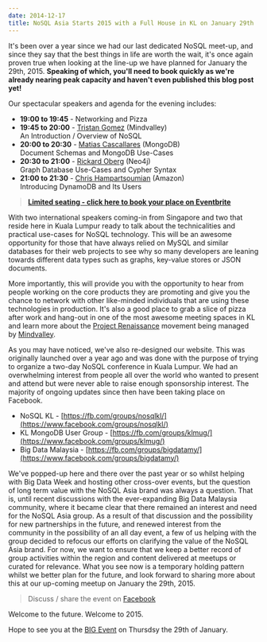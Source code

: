 ```yaml
---
date: 2014-12-17
title: NoSQL Asia Starts 2015 with a Full House in KL on January 29th
---
```


It's been over a year since we had our last dedicated NoSQL meet-up, and since they say that the best things in life are worth the wait, it's once again proven true when looking at the line-up we have planned for January the 29th, 2015. __Speaking of which, you'll need to book quickly as we're already nearing peak capacity and haven't even published this blog post yet!__

<!--more-->

Our spectacular speakers and agenda for the evening includes:

* __19:00 to 19:45__ - Networking and Pizza
* __19:45 to 20:00__ - [Tristan Gomez](https://twitter.com/parasquid) (Mindvalley)<br />An Introduction / Overview of NoSQL
* __20:00 to 20:30__ - [Matias Cascallares](https://twitter.com/mcascallares) (MongoDB)<br />Document Schemas and MongoDB Use-Cases
* __20:30 to 21:00__ - [Rickard Oberg](https://twitter.com/rickardoberg) (Neo4j)<br />Graph Database Use-Cases and Cypher Syntax
* __21:00 to 21:30__ - [Chris Hampartsoumian](https://twitter.com/chrishampart) (Amazon)<br />Introducing DynamoDB and Its Users

> [__Limited seating - click here to book your place on  Eventbrite__](https://www.eventbrite.com/e/nosql-asia-presents-an-evening-with-nosql-tickets-15001711523)

With two international speakers coming-in from Singapore and two that reside here in Kuala Lumpur ready to talk about the technicalities and practical use-cases for NoSQL technology. This will be an awesome opportunity for those that have always relied on MySQL and similar databases for their web projects to see why so many developers are leaning towards different data types such as graphs, key-value stores or JSON documents.

More importantly, this will provide you with the opportunity to hear from people working on the core products they are promoting and give you the chance to network with other like-minded individuals that are using these technologies in production. It's also a good place to grab a slice of pizza after work and hang-out in one of the most awesome meeting spaces in KL and learn more about the [Project Renaissance](http://www.projectrenaissance.com/) movement being managed by [Mindvalley](http://mindvalley.com).

As you may have noticed, we've also re-designed our website. This was originally launched over a year ago and was done with the purpose of trying to organize a two-day NoSQL conference in Kuala Lumpur. We had an overwhelming interest from people all over the world who wanted to present and attend but were never able to raise enough sponsorship interest. The majority of ongoing updates since then have been taking place on Facebook.

* NoSQL KL - [https://fb.com/groups/nosqlkl/](https://www.facebook.com/groups/nosqlkl/)
* KL MongoDB User Group - [https://fb.com/groups/klmug/](https://www.facebook.com/groups/klmug/)
* Big Data Malaysia - [https://fb.com/groups/bigdatamy/](https://www.facebook.com/groups/bigdatamy/)

We've popped-up here and there over the past year or so whilst helping with Big Data Week and hosting other cross-over events, but the question of long term value with the NoSQL Asia brand was always a question. That is, until recent discussions with the ever-expanding Big Data Malaysia community, where it became clear that there remained an interest and need for the NoSQL Asia group. As a result of that discussion and the possibility for new partnerships in the future, and renewed interest from the community in the possibility of an all day event, a few of us helping with the group decided to refocus our efforts on clarifying the value of the NoSQL Asia brand. For now, we want to ensure that we keep a better record of group activities within the region and content delivered at meetups or curated for relevance. What you see now is a temporary holding pattern whilst we better plan for the future, and look forward to sharing more about this at our up-coming meetup on January the 29th, 2015.

> Discuss / share the event on [Facebook](https://www.facebook.com/events/1556753981209665/)

Welcome to the future. Welcome to 2015.

Hope to see you at the [BIG Event](https://www.eventbrite.com/e/nosql-asia-presents-an-evening-with-nosql-tickets-15001711523) on Thursdsy the 29th of January.
